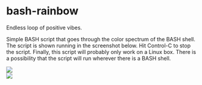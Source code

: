 # bash-rainbow
Endless loop of positive vibes.

Simple BASH script that goes through the color spectrum of the BASH shell. The script is shown running in the screenshot below. Hit Control-C to stop the script. Finally, this script will probably only work on a Linux box. There is a possibility that the script will run wherever there is a BASH shell.

<img src="https://i.imgur.com/Hk9SoOg.png" />
<br />
<img src="https://i.imgur.com/MjeqeUP.gif" />

